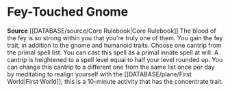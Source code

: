 ﻿---
id: '12'
name: Fey-Touched Gnome
rarity: Common
rus_type_level: null
source: '[[DATABASE/source/Core Rulebook|Core Rulebook]]'
trait: null
type: Heritage

---
# Fey-Touched Gnome

**Source** [[DATABASE/source/Core Rulebook|Core Rulebook]] 
The blood of the fey is so strong within you that you're truly one of them. You gain the fey trait, in addition to the gnome and humanoid traits. Choose one cantrip from the primal spell list. You can cast this spell as a primal innate spell at will. A cantrip is heightened to a spell level equal to half your level rounded up. You can change this cantrip to a different one from the same list once per day by meditating to realign yourself with the [[DATABASE/plane/First World|First World]]; this is a 10-minute activity that has the concentrate trait.